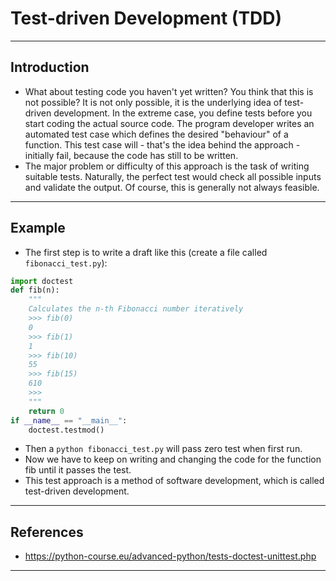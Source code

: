 # Test-driven Development (TDD)
***

## Introduction
- What about testing code you haven't yet written? You think that this is not possible? It is not only possible, it is the underlying idea of test-driven development. In the extreme case, you define tests before you start coding the actual source code. The program developer writes an automated test case which defines the desired "behaviour" of a function. This test case will - that's the idea behind the approach - initially fail, because the code has still to be written.
- The major problem or difficulty of this approach is the task of writing suitable tests. Naturally, the perfect test would check all possible inputs and validate the output. Of course, this is generally not always feasible.
***

## Example
- The first step is to write a draft like this (create a file called `fibonacci_test.py`):

```python
import doctest
def fib(n):
    """
    Calculates the n-th Fibonacci number iteratively
    >>> fib(0)
    0
    >>> fib(1)
    1
    >>> fib(10)
    55
    >>> fib(15)
    610
    >>>
    """
    return 0
if __name__ == "__main__":
    doctest.testmod()
```

- Then a `python fibonacci_test.py` will pass zero test when first run.
- Now we have to keep on writing and changing the code for the function fib until it passes the test.
- This test approach is a method of software development, which is called test-driven development.
***

## References
- https://python-course.eu/advanced-python/tests-doctest-unittest.php
***

